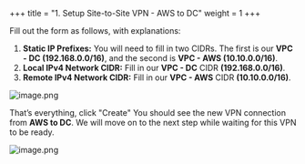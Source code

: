 +++
title = "1. Setup Site-to-Site VPN - AWS to DC"
weight = 1
+++


Fill out the form as follows, with explanations:

1. **Static IP Prefixes:** You will need to fill in two CIDRs. The first is our **VPC - DC (192.168.0.0/16)**, and the second is **VPC - AWS (10.10.0.0/16)**.
2. **Local IPv4 Network CIDR:** Fill in our **VPC - DC** CIDR **(192.168.0.0/16)**.
3. **Remote IPv4 Network CIDR:** Fill in our **VPC - AWS** CIDR **(10.10.0.0/16)**.

![image.png](/images/006-vi-site-to-site-vpn-aws-to-dc/27-184080-image.png)


That’s everything, click "Create" You should see the new VPN connection from **AWS to DC**. We will move on to the next step while waiting for this VPN to be ready.


![image.png](/images/006-vi-site-to-site-vpn-aws-to-dc/27-790570-image.png)


